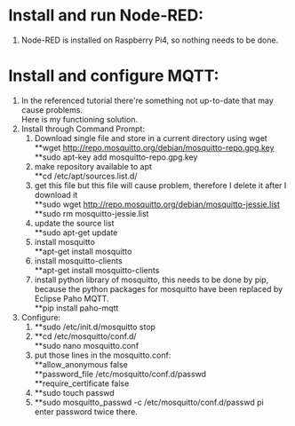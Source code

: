 # Install and run Node-RED:  
1. Node-RED is installed on Raspberry Pi4, so nothing needs to be done.  

# Install and configure MQTT:  
1. In the referenced tutorial there're something not up-to-date that may cause problems.  
Here is my functioning solution.  
2. Install through Command Prompt:  
	1. Download single file and store in a current directory using wget  
	  **wget http://repo.mosquitto.org/debian/mosquitto-repo.gpg.key  
	  **sudo apt-key add mosquitto-repo.gpg.key  
	2. make repository available to apt  
	  **cd /etc/apt/sources.list.d/  
	3. get this file but this file will cause problem, therefore I delete it after I download it  
	  **sudo wget http://repo.mosquitto.org/debian/mosquitto-jessie.list  
	  **sudo rm mosquitto-jessie.list  
	4. update the source list  
	  **sudo apt-get update  
	5. install mosquitto  
	  **apt-get install mosquitto  
	6. install mosquitto-clients  
	  **apt-get install mosquitto-clients  
	7. install python library of mosquitto, this needs to be done by pip, because the python packages for mosquitto have been replaced by Eclipse Paho MQTT.  
	  **pip install paho-mqtt  
3. Configure:  
	1. **sudo /etc/init.d/mosquitto stop  
	2. **cd /etc/mosquitto/conf.d/  
	  **sudo nano mosquitto.conf  
	3. put those lines in the mosquitto.conf:  
		**allow_anonymous false  
		**password_file /etc/mosquitto/conf.d/passwd  
		**require_certificate false  
	4. **sudo touch passwd  
	5. **sudo mosquitto_passwd -c /etc/mosquitto/conf.d/passwd pi  
	enter password twice there.  


